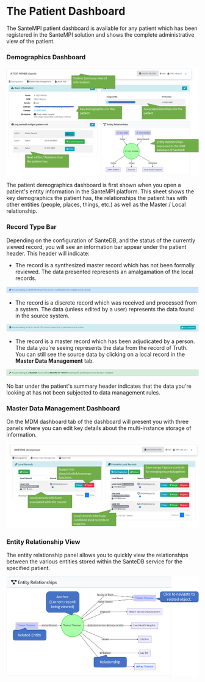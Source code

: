 # The Patient Dashboard

The SanteMPI patient dashboard is available for any patient which has been registered in the SanteMPI solution and shows the complete administrative view of the patient.

### Demographics Dashboard

![](<../.gitbook/assets/image (73).png>)

The patient demographics dashboard is first shown when you open a patient's entity information in the SanteMPI platform. This sheet shows the key demographics the patient has, the relationships the patient has with other entities (people, places, things, etc.) as well as the Master / Local relationship.&#x20;

### Record Type Bar

Depending on the configuration of SanteDB, and the status of the currently viewed record, you will see an information bar appear under the patient header. This header will indicate:

* The record is a synthesized master record which has not been formally reviewed. The data presented represents an amalgamation of the local records.

![](<../.gitbook/assets/image (137).png>)

* The record is a discrete record which was received and processed from a system. The data (unless edited by a user) represents the data found in the source system.

![](<../.gitbook/assets/image (136).png>)

* The record is a master record which has been adjudicated by a person. The data you're seeing represents the data from the record of Truth. You can still see the source data by clicking on a local record in the **Master Data Management** tab.

![](<../.gitbook/assets/image (134).png>)

No bar under the patient's summary header indicates that the data you're looking at has not been subjected to data management rules.

### Master Data Management Dashboard

On the MDM dashboard tab of the dashboard will present you with three panels where you can edit key details about the multi-instance storage of information.

![](<../.gitbook/assets/image (135).png>)

### Entity Relationship View

The entity relationship panel allows you to quickly view the relationships between the various entities stored within the SanteDB service for the specified patient.&#x20;

![](<../.gitbook/assets/image (133).png>)
